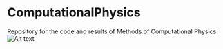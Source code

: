 # ComputationalPhysics
Repository for the code and results of Methods of Computational Physics
![Alt text](main/rho_m.gif?raw=true "Density Related to Mass")
